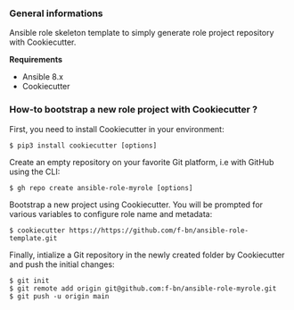 ### General informations

Ansible role skeleton template to simply generate role project repository with Cookiecutter.

**Requirements**
  - Ansible 8.x
  - Cookiecutter

### How-to bootstrap a new role project with Cookiecutter ?

First, you need to install Cookiecutter in your environment:

```console
$ pip3 install cookiecutter [options]
```

Create an empty repository on your favorite Git platform, i.e with GitHub using the CLI:

```console
$ gh repo create ansible-role-myrole [options]
```

Bootstrap a new project using Cookiecutter. You will be prompted for various variables to configure role name and metadata:

```console
$ cookiecutter https://https://github.com/f-bn/ansible-role-template.git
```

Finally, intialize a Git repository in the newly created folder by Cookiecutter and push the initial changes:

```console
$ git init
$ git remote add origin git@github.com:f-bn/ansible-role-myrole.git
$ git push -u origin main
```
